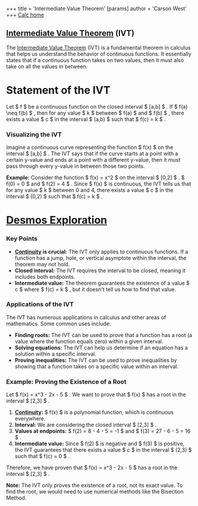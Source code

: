 +++
 title = 'Intermediate Value Theorem'
[params]
	author = 'Carson West'
+++
[Calc home](./../calc-home/)
## [Intermediate Value Theorem](./../intermediate-value-theorem/) (IVT)

The [Intermediate Value Theorem](./../intermediate-value-theorem/) (IVT) is a fundamental theorem in calculus that helps us understand the behavior of continuous functions. It essentially states that if a continuous function takes on two values, then it must also take on all the values in between.

# Statement of the IVT

Let  $ f $  be a continuous function on the closed interval  $ [a,b] $ . If  $ f(a) \neq f(b) $ , then for any value  $ k $  between  $ f(a) $  and  $ f(b) $ , there exists a value  $ c $  in the interval  $ (a,b) $  such that  $ f(c) = k $ .

### Visualizing the IVT

Imagine a continuous curve representing the function  $ f(x) $  on the interval  $ [a,b] $ .  The IVT says that if the curve starts at a point with a certain y-value and ends at a point with a different y-value, then it must pass through every y-value in between those two points.

**Example:** Consider the function  $ f(x) = x^2 $  on the interval  $ [0,2] $ .   $ f(0) = 0 $  and  $ f(2) = 4 $ .  Since  $ f(x) $  is continuous, the IVT tells us that for any value  $ k $  between 0 and 4, there exists a value  $ c $  in the interval  $ (0,2) $  such that  $ f(c) = k $ .

# [Desmos Exploration](https://www.desmos.com/calculator/qrkkua0100)

### Key Points

* **[Continuity](./../continuity/) is crucial:** The IVT only applies to continuous functions. If a function has a jump, hole, or vertical asymptote within the interval, the theorem may not hold.
* **Closed interval:** The IVT requires the interval to be closed, meaning it includes both endpoints.
* **Intermediate value:** The theorem guarantees the existence of a value  $ c $  where  $ f(c) = k $ , but it doesn't tell us how to find that value.

### Applications of the IVT

The IVT has numerous applications in calculus and other areas of mathematics. Some common uses include:

* **Finding roots:** The IVT can be used to prove that a function has a root (a value where the function equals zero) within a given interval.
* **Solving equations:** The IVT can help us determine if an equation has a solution within a specific interval.
* **Proving inequalities:** The IVT can be used to prove inequalities by showing that a function takes on a specific value within an interval.

### Example: Proving the Existence of a Root

Let  $ f(x) = x^3 - 2x - 5 $ . We want to prove that  $ f(x) $  has a root in the interval  $ [2,3] $ .

1. **[Continuity](./../continuity/):**   $ f(x) $  is a polynomial function, which is continuous everywhere.
2. **Interval:** We are considering the closed interval  $ [2,3] $ .
3. **Values at endpoints:**   $ f(2) = 8 - 4 - 5 = -1 $  and  $ f(3) = 27 - 6 - 5 = 16 $ .
4. **Intermediate value:** Since  $ f(2) $  is negative and  $ f(3) $  is positive, the IVT guarantees that there exists a value  $ c $  in the interval  $ (2,3) $  such that  $ f(c) = 0 $ . 

Therefore, we have proven that  $ f(x) = x^3 - 2x - 5 $  has a root in the interval  $ [2,3] $ .

**Note:** The IVT only proves the existence of a root, not its exact value. To find the root, we would need to use numerical methods like the Bisection Method.

